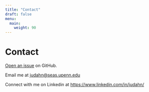 ```yaml
---
title: "Contact"
draft: false
menu:
  main:
    weight: 90
---
```


# Contact
[Open an issue](https://github.com/JudahNour/hugo-mock-landing-page-domain-name/issues/new) on GitHub.

Email me at <judahn@seas.upenn.edu>

Connect with me on Linkedin at <https://www.linkedin.com/in/judahn/>
